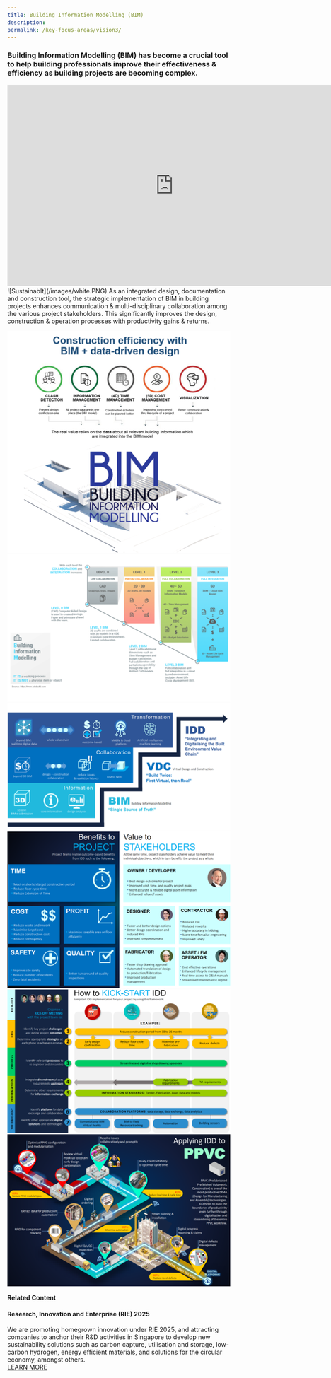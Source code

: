 ```yaml
---
title: Building Information Modelling (BIM) 
description:  
permalink: /key-focus-areas/vision3/
---
```

### Building Information Modelling (BIM) has become a crucial tool to help building professionals improve their effectiveness & efficiency as building projects are becoming complex. 
<iframe width="750" height="455" src="https://www.youtube.com/embed/db_whEFesZo?rel=0&autoplay=1&mute=1&enablejsapi=1" frameborder="0" allow="accelerometer; autoplay; clipboard-write; encrypted-media; gyroscope; picture-in-picture" allowfullscreen></iframe>
![Sustainablt](/images/white.PNG)	
As an integrated design, documentation and construction tool, the strategic implementation of BIM in building projects enhances communication & multi-disciplinary collaboration among the various project stakeholders. This significantly improves the design, construction & operation processes with productivity gains & returns.
	
![Sustainable Dessvelopment](/images/bim02a.PNG)
![Sustainable Dessvelopment](/images/bim01.PNG)
![Sustainable Dessvelopment](/images/idd03.PNG)
![Sustainable Dessvelopment](/images/idd04.PNG)
![Sustainable Dessvelopment](/images/idd06.PNG)
![Sustainable Dessvelopment](/images/idd05.PNG)


**Related Content**

#### Research, Innovation and Enterprise (RIE) 2025  
We are promoting homegrown innovation under RIE 2025, and attracting companies to anchor their R&D activities in Singapore to develop new sustainability solutions such as carbon capture, utilisation and storage, low-carbon hydrogen, energy efficient materials, and solutions for the circular economy, amongst others.  
<a href="https://www.nrf.gov.sg/about-nrf/rie-ecosystem" class="front-page-cta bp-sec-button margin--top padding--bottom" target="_blank">
	<span>LEARN MORE</span>
	<i class="sgds-icon sgds-icon-arrow-right is-size-4" aria-hidden="true"></i>
</a>
